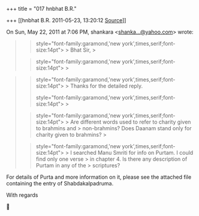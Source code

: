 +++
title = "017 hnbhat B.R."

+++
[[hnbhat B.R.	2011-05-23, 13:20:12 [Source](https://groups.google.com/g/samskrita/c/RRnL4ROHx1Y)]]



On Sun, May 22, 2011 at 7:06 PM, shankara \<[shanka...@yahoo.com]()\> wrote:  

> 
> > 
> >  style="font-family:garamond,'new york',times,serif;font-size:14pt"> >
> Bhat Sir, >
> 
> >  style="font-family:garamond,'new york',times,serif;font-size:14pt"> >
>   
> > 
> > 
> > 

> 
> > 
> >  style="font-family:garamond,'new york',times,serif;font-size:14pt"> >
> Thanks for the detailed reply.  
> > 
> >  style="font-family:garamond,'new york',times,serif;font-size:14pt"> >
>   
> > 
> >  style="font-family:garamond,'new york',times,serif;font-size:14pt"> >
> Are different words used to refer to charity given to brahmins and > non-brahmins? Does Daanam stand only for charity given to brahmins? >
> 
> >  style="font-family:garamond,'new york',times,serif;font-size:14pt"> >
> I searched Manu Smriti for info on Purtam. I could find only one verse > in chapter 4. Is there any description of Purtam in any of the > scriptures?
> > 
> > 
> >   
> > 
> > 
> > 

> 
> > 
> > 
> > 

  

For details of Purta and more information on it, please see the attached file containing the entry of Shabdakalpadruma.

  

With regards





